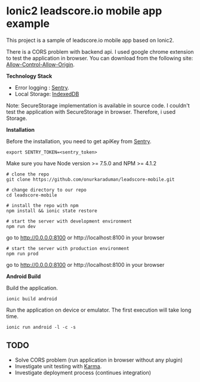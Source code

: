 # Ionic2 leadscore.io mobile app example

This project is a sample of leadscore.io mobile app based on Ionic2.

There is a CORS problem with backend api. I used google chrome extension to test the application in browser.
You can download from the following site: [Allow-Control-Allow-Origin](https://chrome.google.com/webstore/detail/allow-control-allow-origi/nlfbmbojpeacfghkpbjhddihlkkiljbi/reviews).

**Technology Stack**

* Error logging : [Sentry](https://sentry.io/).
* Local Storage: [IndexedDB](https://developer.mozilla.org/en-US/docs/Web/API/IndexedDB_API)

Note: SecureStorage implementation is available in source code. I couldn't test the application with SecureStorage in browser. Therefore, i used Storage.


**Installation**

Before the installation, you need to get apiKey from [Sentry](https://sentry.io/).

```
export SENTRY_TOKEN=<sentry_token>
```

Make sure you have Node version >= 7.5.0 and NPM >= 4.1.2
```
# clone the repo
git clone https://github.com/onurkaraduman/leadscore-mobile.git
````
```
# change directory to our repo
cd leadscore-mobile
```
```
# install the repo with npm
npm install && ionic state restore
````
```
# start the server with development environment
npm run dev
```
go to http://0.0.0.0:8100 or http://localhost:8100 in your browser
```
# start the server with production environment
npm run prod
```
go to http://0.0.0.0:8100 or http://localhost:8100 in your browser

**Android Build**

Build the application.
```
ionic build android
```
Run the application on device or emulator. The first execution will take long time.

```
ionic run android -l -c -s
```

## TODO
* Solve CORS problem (run application in browser without any plugin)
* Investigate unit testing with [Karma](https://karma-runner.github.io/).
* Investigate deployment process (continues integration)
